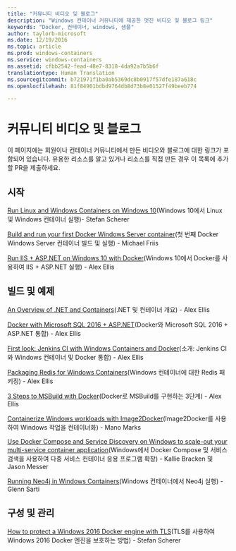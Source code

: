 ```yaml
---
title: "커뮤니티 비디오 및 블로그"
description: "Windows 컨테이너 커뮤니티에 제공한 멋진 비디오 및 블로그 링크"
keywords: "Docker, 컨테이너, windows, 샘플"
author: taylorb-microsoft
ms.date: 12/19/2016
ms.topic: article
ms.prod: windows-containers
ms.service: windows-containers
ms.assetid: cfbb2542-fead-48e7-8318-4da92a7b5b6f
translationtype: Human Translation
ms.sourcegitcommit: b721971f1ba0ab5369dc8b0917f57dfe187a618c
ms.openlocfilehash: 81f84901bdbd9764db8d73b8e01527f49beeb774

---
```


# 커뮤니티 비디오 및 블로그
이 페이지에는 회원이나 컨테이너 커뮤니티에서 만든 비디오와 블로그에 대한 링크가 포함되어 있습니다.  유용한 리소스를 알고 있거나 리소스를 직접 만든 경우 이 목록에 추가할 PR을 제출하세요.

## 시작
[Run Linux and Windows Containers on Windows 10](https://stefanscherer.github.io/run-linux-and-windows-containers-on-windows-10/)(Windows 10에서 Linux 및 Windows 컨테이너 실행)- Stefan Scherer

[Build and run your first Docker Windows Server container](https://blog.docker.com/2016/09/build-your-first-docker-windows-server-container/)(첫 번째 Docker Windows Server 컨테이너 빌드 및 실행) - Michael Friis

[Run IIS + ASP.NET on Windows 10 with Docker](http://blog.alexellis.io/run-iis-asp-net-on-windows-10-with-docker/)(Windows 10에서 Docker를 사용하여 IIS + ASP.NET 실행) - Alex Ellis


## 빌드 및 예제
[An Overview of .NET and Containers](http://blog.alexellis.io/docker-dotnet-containers/)(.NET 및 컨테이너 개요) - Alex Ellis

[Docker with Microsoft SQL 2016 + ASP.NET](http://blog.alexellis.io/docker-does-sql2016-aspnet/)(Docker와 Microsoft SQL 2016 + ASP.NET 통합) - Alex Ellis

[First look: Jenkins CI with Windows Containers and Docker](http://blog.alexellis.io/continuous-integration-docker-windows-containers/)(소개: Jenkins CI와 Windows 컨테이너 및 Docker 통합)  - Alex Ellis

[Packaging Redis for Windows Containers](http://blog.alexellis.io/packaging-windows-containers/)(Windows 컨테이너에 대한 Redis 패키징) - Alex Ellis

[3 Steps to MSBuild with Docker](http://blog.alexellis.io/3-steps-to-msbuild-with-docker/)(Docker로 MSBuild를 구현하는 3단계) - Alex Ellis

[Containerize Windows workloads with Image2Docker](https://blog.docker.com/2016/10/containerize-windows-workloads-image2docker/)(Image2Docker를 사용하여 Windows 작업을 컨테이너화) - Mano Marks

[Use Docker Compose and Service Discovery on Windows to scale-out your multi-service container application](https://blogs.technet.microsoft.com/virtualization/2016/10/18/use-docker-compose-and-service-discovery-on-windows-to-scale-out-your-multi-service-container-application/)(Windows에서 Docker Compose 및 서비스 검색을 사용하여 다중 서비스 컨테이너 응용 프로그램 확장) - Kallie Bracken 및 Jason Messer

[Running Neo4j in Windows Containers](http://glennsarti.github.io/blog/neo4j-nano-containers)(Windows 컨테이너에서 Neo4j 실행) - Glenn Sarti

## 구성 및 관리
[How to protect a Windows 2016 Docker engine with TLS](https://stefanscherer.github.io/protecting-a-windows-2016-docker-engine-with-tls/)(TLS를 사용하여 Windows 2016 Docker 엔진을 보호하는 방법) - Stefan Scherer



<!--HONumber=Dec16_HO3-->


